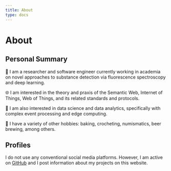 ```yaml
---
title: About
type: docs
---
```


# About

## Personal Summary

🔬 I am a researcher and software engineer currently working in academia on novel approaches to substance detection via fluorescence spectroscopy and deep learning.

🌐 I am interested in the theory and praxis of the Semantic Web, Internet of Things, Web of Things, and its related standards and protocols.

🐻 I am also interested in data science and data analytics, specifically with complex event processing and edge computing.

🧶 I have a variety of other hobbies: baking, crocheting, numismatics, beer brewing, among others.

## Profiles

I do not use any conventional social media platforms.
However, I am active on [GitHub](https://github.com/r3w0p) and I post information about my projects on this website.
